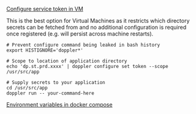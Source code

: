 [Configure service token in VM](https://docs.doppler.com/docs/service-tokens#option-1-persisted-service-token)

This is the best option for Virtual Machines as it restricts which directory secrets can be fetched from and no
additional configuration is required once registered (e.g. will persist across machine restarts).

````
# Prevent configure command being leaked in bash history
export HISTIGNORE='doppler*'

# Scope to location of application directory
echo 'dp.st.prd.xxxx' | doppler configure set token --scope /usr/src/app

# Supply secrets to your application
cd /usr/src/app
doppler run -- your-command-here
````

[Environment variables in docker compose](https://docs.doppler.com/docs/enclave-docker-compose#option-2-container-env-vars)

